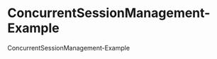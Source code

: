 ConcurrentSessionManagement-Example
===================================

ConcurrentSessionManagement-Example

